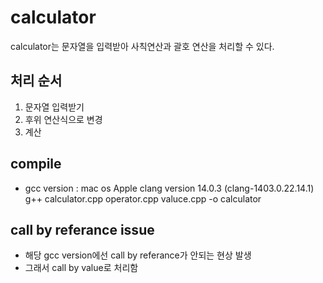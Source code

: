 # calculator

calculator는 문자열을 입력받아 사칙연산과 괄호 연산을 처리할 수 있다.

## 처리 순서

1. 문자열 입력받기
2. 후위 연산식으로 변경
3. 계산

## compile

- gcc version : mac os Apple clang version 14.0.3 (clang-1403.0.22.14.1)
  g++ calculator.cpp operator.cpp valuce.cpp -o calculator

## call by referance issue

- 해당 gcc version에선 call by referance가 안되는 현상 발생
- 그래서 call by value로 처리함
